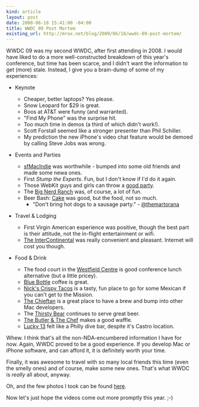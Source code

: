 ```yaml
---
kind: article
layout: post
date: 2000-06-18 15:41:00 -04:00
title: WWDC 09 Post Mortem
existing_url: http://mrox.net/blog/2009/06/18/wwdc-09-post-mortem/
---
```


WWDC 09 was my second WWDC, after first attending in 2008.  I would have liked to do a more well-constructed breakdown of this year's conference, but time has been scarce, and I didn't want the information to get (more) stale.  Instead, I give you a brain-dump of some of my experiences:

* Keynote
  * Cheaper, better laptops? Yes please.
  * Snow Leopard for $29 is great.
  * Boos at AT&T were funny (and warranted).
  * "Find My Phone" was the surprise hit.
  * Too much time in demos (a third of which didn't work!).
  * Scott Forstall seemed like a stronger presenter than Phil Schiller.
  * My prediction the new iPhone's video chat feature would be demoed by calling Steve Jobs was wrong.

* Events and Parties
  * [sfMacIndie](http://sfmacindie.com/) was worthwhile - bumped into some old friends and made some newa ones.
  * First *Stump the Experts*. Fun, but I don't know if I'd do it again.
  * Those WebKit guys and girls can throw a [good party](http://webkit.org/blog/63/webkit-open-source-party-at-wwdc/).
  * The [Big Nerd Ranch](http://bignerdranch.com/) was, of course, a lot of fun.
  * Beer Bash: [Cake](http://www.cakemusic.com/) was good, but the food, not so much.
     * "Don't bring hot dogs to a sausage party." - [@themartorana](http://twitter.com/themartorana)

* Travel & Lodging 
  * First Virgin American experience was positive, though the best part is their attitude, not the in-flight entertainment or wifi.
  * [The InterContinental](http://intercontinentalsanfrancisco.com/) was really convenient and pleasant.  Internet will cost you though.

* Food & Drink
  * The food court in the [Westfield Centre](http://maps.google.com/maps?f=q&source=s_q&hl=en&geocode=&q=Westfield+San+Francisco+Centre%E2%80%8E+865+Market+St,+San+Francisco&sll=37.649034,-95.712891&sspn=37.151544,56.601563&ie=UTF8&ll=37.785283,-122.406921&spn=0.009124,0.013819&z=16&iwloc=A) is good conference lunch alternative (but a little pricey).
  * [Blue Bottle](http://www.yelp.com/biz/blue-bottle-coffee-co-san-francisco-7) coffee is great.
  * [Nick's Crispy Tacos](http://www.yelp.com/biz/nicks-crispy-tacos-san-francisco) is a tasty, fun place to go for some Mexican if you can't get to the Mission.
  * [The Chieftan](http://www.yelp.com/biz/the-chieftain-irish-pub-and-restaurant-san-francisco) is a great place to have a brew and bump into other Mac developers.
  * The [Thirsty Bear](http://www.yelp.com/biz/thirsty-bear-brewing-company-san-francisco) continues to serve great beer.
  * [The Butler & The Chef](http://www.yelp.com/biz/the-butler-and-the-chef-bistro-san-francisco) makes a good waffle.
  * [Lucky 13](http://www.yelp.com/biz/lucky-13-san-francisco) felt like a Philly dive bar, despite it's Castro location.

Whew. I think that's all the non-NDA-encumbered information I have for now.  Again, WWDC proved to be a good experience.  If you develop Mac or iPhone software, and can afford it, it is definitely worth your time.  

Finally, it was awesome to travel with so many local friends this time (even the smelly ones) and of course, make some new ones.  That's what WWDC is *really* all about, anyway.

Oh, and the few photos I took can be found [here](http://www.flickr.com/photos/amrox/sets/72157619890481734/).

Now let's just hope the videos come out more promptly this year. ;-)
